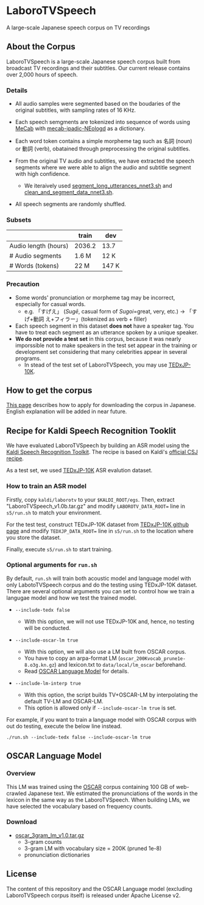 # LaboroTVSpeech

A large-scale Japanese speech corpus on TV recordings

## About the Corpus

LaboroTVSpeech is a large-scale Japanese speech corpus built from broadcast TV recordings and their subtitles.
Our current release contains over 2,000 hours of speech.

### Details

- All audio samples were segmented based on the boudaries of the original subtitles, with sampling rates of 16 KHz.

- Each speech semgments are tokenized into sequence of words using [MeCab](https://taku910.github.io/mecab/) with [mecab-ipadic-NEologd](https://github.com/neologd/mecab-ipadic-neologd) as a dictionary.
- Each word token contains a simple morpheme tag such as 名詞 (noun) or 動詞 (verb), obatained through preprocessing the original subtitles.
- From the original TV audio and subtitles, we have extracted the speech segments where we were able to align the audio and subtitle segment with high confidence.
  - We iteraively used [segment_long_utterances_nnet3.sh](https://github.com/kaldi-asr/kaldi/blob/master/egs/wsj/s5/steps/cleanup/segment_long_utterances_nnet3.sh) and [clean_and_segment_data_nnet3.sh](https://github.com/kaldi-asr/kaldi/blob/master/egs/wsj/s5/steps/cleanup/clean_and_segment_data_nnet3.sh).
- All speech segments are randomly shuffled.

### Subsets

|                      | train  | dev   |
| -------------------- | ------ | ----- |
| Audio length (hours) | 2036.2 | 13.7  |
| # Audio segments     | 1.6 M  | 12 K  |
| # Words (tokens)     | 22 M   | 147 K |

### Precaution

- Some words' pronunciation or morpheme tag may be incorrect, especially for casual words.
  - e.g. 「すげえ」 (_Sugē_, casual form of _Sugoi_=great, very, etc.) → 「すげ+動詞 え+フィラー」(tokenized as verb + filler)
- Each speech segment in this dataset **does not** have a speaker tag. You have to treat each segment as an utterance spoken by a unique speaker.
- **We do not provide a test set** in this corpus, because it was nearly imporssible not to make speakers in the test set appear in the training or development set considering that many celebrities appear in several programs.
  - In stead of the test set of LaboroTVSpeech, you may use [TEDxJP-10K](#tedxjp-10k-dataset).

## How to get the corpus

[This page](https://laboro.ai/column/eg-laboro-tv-corpus-jp/) describes how to apply for downloading the corpus in Japanese. English explanation will be added in near future.

## Recipe for Kaldi Speech Recognition Tooklit

We have evaluated LaboroTVSpeech by building an ASR model using the [Kaldi Speech Recognition Toolkit](https://github.com/kaldi-asr/kaldi).
The recipe is based on Kaldi's [official CSJ recipe](https://github.com/kaldi-asr/kaldi/tree/master/egs/csj/s5).

As a test set, we used [TEDxJP-10K](https://github.com/laboroai/TEDxJP-10K) ASR evalution dataset.

### How to train an ASR model

Firstly, copy `kaldi/laborotv` to your `$KALDI_ROOT/egs`. Then, extract "LaboroTVSpeech_v1.0b.tar.gz" and modify `LABOROTV_DATA_ROOT=` line in `s5/run.sh` to match your environment.

For the test test, construct TEDxJP-10K dataset from [TEDxJP-10K github page](https://github.com/laboroai/TEDxJP-10K) and modify `TEDXJP_DATA_ROOT=` line in `s5/run.sh` to the location where you store the dataset.

Finally, execute `s5/run.sh` to start training.

### Optional arguments for `run.sh`

By default, `run.sh` will train both acoustic model and language model with only LabotoTVSpeech corpus and do the testing using TEDxJP-10K dataset. There are several optional arguments you can set to control how we train a langugae model and how we test the trained model.

- `--include-tedx false`
  - With this option, we will not use TEDxJP-10K and, hence, no testing will be conducted.

- `--include-oscar-lm true`
  - With this option, we will also use a LM built from OSCAR corpus.
  <!-- - This option supposes 3-gram count file of OSCAR already exists in `data/local/oscar.gz`. -->
  - You have to copy an arpa-format LM (`oscar_200Kvocab_prune1e-8.o3g.kn.gz`) and lexicon.txt to `data/local/lm_oscar` beforehand.
  - Read [OSCAR Language Model](#oscar-language-model) for details.

- `--include-lm-interp true`
  - With this option, the script builds TV+OSCAR-LM by interpolating the default TV-LM and OSCAR-LM.
  - This option is allowed only if `--include-oscar-lm true` is set.

For example, if you want to train a language model with OSCAR corpus with out do testing, execute the below line instead.
```
./run.sh --include-tedx false --include-oscar-lm true
```

## OSCAR Language Model

### Overview

This LM was trained using the [OSCAR](https://oscar-corpus.com/) corpus containing 100 GB of web-crawled Japanese text. We estimated the pronunciations of the words in the lexicon in the same way as the LaboroTVSpeech. When building LMs, we have selected the vocabulary based on frequency counts.

### Download

- [oscar_3gram_lm_v1.0.tar.gz](http://assets.laboro.ai.s3.amazonaws.com/laborotvspeech/oscar_3gram_lm_v1.0.tar.gz)
  - 3-gram counts
  - 3-gram LM with vocabulary size = 200K (pruned 1e-8)
  - pronunciation dictionaries

## License

The content of this repository and the OSCAR Language model (excluding LaboroTVSpeech corpus itself) is released under Apache License v2.
